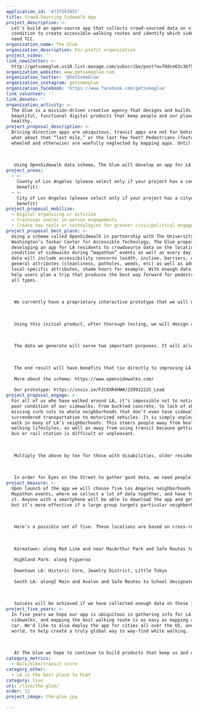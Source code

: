 ```yaml
---
application_id: '4737503955'
title: Crowd-Sourcing Sidewalk App
project_description: >-
  Let's build an open-source app that collects crowd-sourced data on sidewalk
  condition to create accessible walking routes and identify which sidewalks
  need TLC.
organization_name: The Glue
organization_description: For-profit organization
project_video: ''
link_newsletter: >-
  http://getsomeglue.us10.list-manage.com/subscribe/post?u=70dce63c36f5a8bce25f93c5a&id=97c88d3dbd
organization_website: www.getsomeglue.com
organization_twitter: '@GetSomeGlue'
organization_instagram: getsomeglue
organization_facebook: 'https://www.facebook.com/getsomeglue'
link_volunteer: ''
link_donate: ''
organization_activity: >-
  The Glue is a mission-driven creative agency that designs and builds
  beautiful, functional digital products that keep people and our planet
  healthy.
project_proposal_description: >-
  Driving direction apps are ubiquitous, transit apps are not far behind, but
  what about that “last mile,” or the last few feet? Pedestrians (footed,
  wheeled and otherwise) are woefully neglected by mapping apps. Until now.
   
   
   
   Using OpenSidewalk data schema, The Glue will develop an app for LA residents to crowd source the location and condition of sidewalks. With enough data, we will help users plan a trip that produces the best way forward for pedestrians of all types.
project_areas:
  - >-
    County of Los Angeles (please select only if your project has a countywide
    benefit)
  - >-
    City of Los Angeles (please select only if your project has a citywide
    benefit)
project_proposal_mobilize:
  - Digital organizing or activism
  - Trainings and/or in-person engagements
  - Create new tools or technologies for greater civic/political engagement
project_proposal_best_place: >-
  Using a schema called OpenSidewalk in partnership with The University of
  Washington’s Taskar Center for Accessible Technology, The Glue proposes
  developing an app for LA residents to crowdsource data on the location and
  condition of sidewalks during “mapathon” events as well as every day. This
  data will include accessibility concerns (width, incline, barriers, etc),
  general attributes (cleanliness, potholes, weeds, etc) as well as add
  local-specific attributes, shade hours for example. With enough data, we can
  help users plan a trip that produces the best way forward for pedestrians of
  all types.
   
   
   
   We currently have a proprietary interactive prototype that we will use to build out into a fully functional initial app. In collaboration with the University of Washington we will establish a baseline pedestrian network, and then invite participants to validate and adjust individual areas. Functionality will include GPS tracking of data including barriers, incline, curbs, lighting, ramps, tactile paving, wheelchair access, amenities such as water fountains, benches, shelter, toilets and others. Additionally, we may implement camera width measurement and exact incline measurement by gyroscope. 
   
   
   
   Using this initial product, after thorough testing, we will design and hold ‘mapathon’ events centered around high density transit areas to gather data in initial large bursts. Using those learnings, we will refine the app if needed, as well as our incentivisation approach, and hold more mapathon events, as well as release the app for use in people’s everyday lives. 
   
   
   
   The data we generate will serve two important purposes. It will allow citizens to plan the best routes, end to end. It will also allow us to collect open-source information to add to LA’s on the condition of pedestrian access in and around the most dense and trafficked transit areas. This will help both public and private organizations to prioritize issues that may keep citizens from walking and using transit to its fullest. 
   
   
   
   The end result will have benefits that tie directly to improving LA’s walk, bike and transit score. If physical access to transit is easier to understand, as well as in better repair, that will increase transit use and ridership. Allowing citizens to find the most accessible route for them, especially for those in wheelchairs, with limited mobility, or simply pushing a stroller will enhance overall safety, making people feel better about getting outside and enjoying Los Angeles. Finally, simply the knowledge that “someone is listening” when citizens report problems goes a long way to instill faith and trust in civic organizations. These all contribute to our shared goal of a more livable and sustainable city.
   
   More about the schema: https://www.opensidewalks.com/
   
   Our prototype: https://invis.io/F2C8XR4HW#/239912225_Load
project_proposal_engage: >-
  For all of us who have walked around LA, it’s impossible not to notice the
  poor condition of our sidewalks. From buckled concrete, to lack of shade, to
  missing curb cuts to whole neighborhoods that don’t even have sidewalks, we’ve
  surrendered transportation to motorized vehicles. It is simply unpleasant to
  walk in many of LA’s neighborhoods. This steers people away from healthy
  walking lifestyles, as well as away from using transit because getting to the
  bus or rail station is difficult or unpleasant.
   
   
   
   Multiply the above by ten for those with disabilities, older residents and people pushing strollers. They know that a buckled sidewalk can be anything from an inconvenience to a major catastrophe. And often these are the people who need our sidewalks the most. 
   
   
   
   In order for Eyes on the Street to gather good data, we need people to use the app! Once EotS is built, we hope LA2050 can help us encourage use of the app through Mapathon events, incentives and publicity. We want to reach out to a breadth of communities to gather data on their neighborhoods, especially those in “High Injury Networks.” Those areas often need the most infrastructure investment and the first step is understanding the current state of the sidewalks. Where The Glue brings the design and technical chops, we hope to partner with LA2050’s extensive community outreach and strategic partnerships to populate data.
project_measure: >-
  Upon launch of the app we will choose five Los Angeles neighborhoods to hold
  Mapathon events, where we collect a lot of data together, and have fun doing
  it. Anyone with a smartphone will be able to download the app and get mapping,
  but it’s more effective if a large group targets particular neighborhoods.
   
   
   
   Here’s a possible set of five. These locations are based on cross-referencing High Injury Network Spotlight Streets with Metro ridership data:
   
   
   
   Koreatown: along Red Line and near MacArthur Park and Safe Routes to School designated areas
   
   Highland Park: along Figueroa
   
   Downtown LA: Historic Core, Jewelry District, Little Tokyo
   
   South LA: alongI Main and Avalon and Safe Routes to School designated areas
   
   
   
   Success will be achieved if we have collected enough data on these initial five neighborhoods to map safe pedestrian routes for each neighborhood.
project_five_years: >-
  In five years we hope our app is ubiquitous in gathering info for LA
  sidewalks, and mapping the best walking route is as easy as mapping a route by
  car. We'd like to also deploy the app for cities all over the US, and even the
  world, to help create a truly global way to way-find while walking.
   
   
   
   At The Glue we hope to continue to build products that keep us and our planet healthy and connected, and fun while doing it.
category_metrics:
  - Walk/bike/transit score
category_other:
  - LA is the best place to PLAY
category: live
uri: /live/the-glue/
order: 12
project_image: the-glue.jpg

---
```


